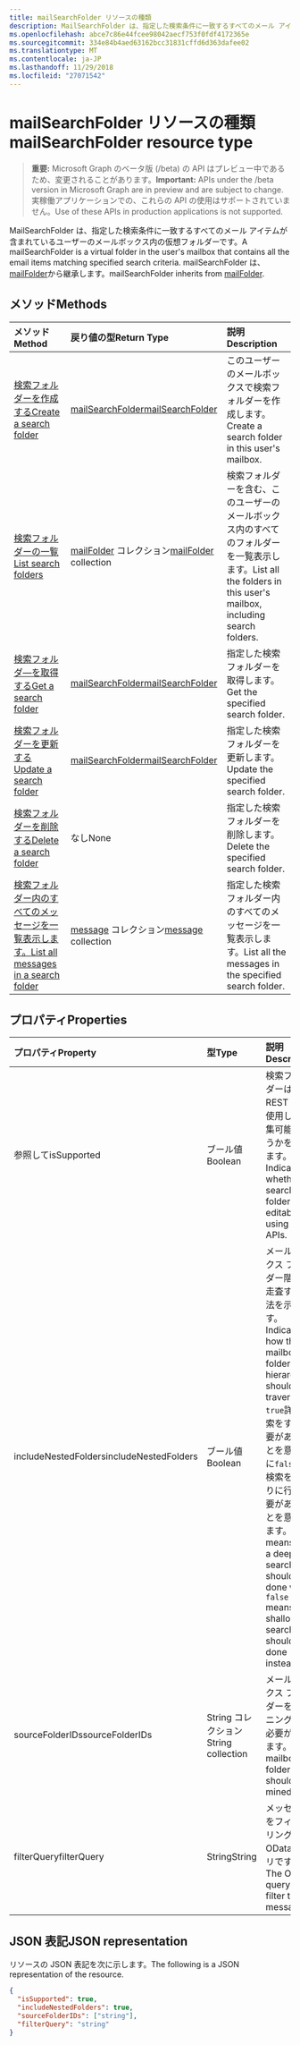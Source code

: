 ```yaml
---
title: mailSearchFolder リソースの種類
description: MailSearchFolder は、指定した検索条件に一致するすべてのメール アイテムが含まれているユーザーのメールボックス内の仮想フォルダーです。 mailSearchFolder は、mailFolder から継承します。
ms.openlocfilehash: abce7c86e44fcee98042aecf753f0fdf4172365e
ms.sourcegitcommit: 334e84b4aed63162bcc31831cffd6d363dafee02
ms.translationtype: MT
ms.contentlocale: ja-JP
ms.lasthandoff: 11/29/2018
ms.locfileid: "27071542"
---
```

# <a name="mailsearchfolder-resource-type"></a><span data-ttu-id="abb91-104">mailSearchFolder リソースの種類</span><span class="sxs-lookup"><span data-stu-id="abb91-104">mailSearchFolder resource type</span></span>

> <span data-ttu-id="abb91-105">**重要:** Microsoft Graph のベータ版 (/beta) の API はプレビュー中であるため、変更されることがあります。</span><span class="sxs-lookup"><span data-stu-id="abb91-105">**Important:** APIs under the /beta version in Microsoft Graph are in preview and are subject to change.</span></span> <span data-ttu-id="abb91-106">実稼働アプリケーションでの、これらの API の使用はサポートされていません。</span><span class="sxs-lookup"><span data-stu-id="abb91-106">Use of these APIs in production applications is not supported.</span></span>

<span data-ttu-id="abb91-107">MailSearchFolder は、指定した検索条件に一致するすべてのメール アイテムが含まれているユーザーのメールボックス内の仮想フォルダーです。</span><span class="sxs-lookup"><span data-stu-id="abb91-107">A mailSearchFolder is a virtual folder in the user's mailbox that contains all the email items matching specified search criteria.</span></span> <span data-ttu-id="abb91-108">mailSearchFolder は、 [mailFolder](mailfolder.md)から継承します。</span><span class="sxs-lookup"><span data-stu-id="abb91-108">mailSearchFolder inherits from [mailFolder](mailfolder.md).</span></span>

## <a name="methods"></a><span data-ttu-id="abb91-109">メソッド</span><span class="sxs-lookup"><span data-stu-id="abb91-109">Methods</span></span>

| <span data-ttu-id="abb91-110">メソッド</span><span class="sxs-lookup"><span data-stu-id="abb91-110">Method</span></span> | <span data-ttu-id="abb91-111">戻り値の型</span><span class="sxs-lookup"><span data-stu-id="abb91-111">Return Type</span></span>  | <span data-ttu-id="abb91-112">説明</span><span class="sxs-lookup"><span data-stu-id="abb91-112">Description</span></span> |
|:---------------|:--------|:----------|
| [<span data-ttu-id="abb91-113">検索フォルダーを作成する</span><span class="sxs-lookup"><span data-stu-id="abb91-113">Create a search folder</span></span>](../api/mailsearchfolder-post.md) | [<span data-ttu-id="abb91-114">mailSearchFolder</span><span class="sxs-lookup"><span data-stu-id="abb91-114">mailSearchFolder</span></span>](mailsearchfolder.md) | <span data-ttu-id="abb91-115">このユーザーのメールボックスで検索フォルダーを作成します。</span><span class="sxs-lookup"><span data-stu-id="abb91-115">Create a search folder in this user's mailbox.</span></span> |
| [<span data-ttu-id="abb91-116">検索フォルダーの一覧</span><span class="sxs-lookup"><span data-stu-id="abb91-116">List search folders</span></span>](../api/mailfolder-list-childfolders.md) | <span data-ttu-id="abb91-117">[mailFolder](mailfolder.md) コレクション</span><span class="sxs-lookup"><span data-stu-id="abb91-117">[mailFolder](mailfolder.md) collection</span></span> | <span data-ttu-id="abb91-118">検索フォルダーを含む、このユーザーのメールボックス内のすべてのフォルダーを一覧表示します。</span><span class="sxs-lookup"><span data-stu-id="abb91-118">List all the folders in this user's mailbox, including search folders.</span></span> |
| [<span data-ttu-id="abb91-119">検索フォルダ―を取得する</span><span class="sxs-lookup"><span data-stu-id="abb91-119">Get a search folder</span></span>](../api/mailfolder-get.md) | [<span data-ttu-id="abb91-120">mailSearchFolder</span><span class="sxs-lookup"><span data-stu-id="abb91-120">mailSearchFolder</span></span>](mailsearchfolder.md) | <span data-ttu-id="abb91-121">指定した検索フォルダーを取得します。</span><span class="sxs-lookup"><span data-stu-id="abb91-121">Get the specified search folder.</span></span> |
| [<span data-ttu-id="abb91-122">検索フォルダーを更新する</span><span class="sxs-lookup"><span data-stu-id="abb91-122">Update a search folder</span></span>](../api/mailsearchfolder-update.md) | [<span data-ttu-id="abb91-123">mailSearchFolder</span><span class="sxs-lookup"><span data-stu-id="abb91-123">mailSearchFolder</span></span>](mailsearchfolder.md) | <span data-ttu-id="abb91-124">指定した検索フォルダーを更新します。</span><span class="sxs-lookup"><span data-stu-id="abb91-124">Update the specified search folder.</span></span> |
| [<span data-ttu-id="abb91-125">検索フォルダーを削除する</span><span class="sxs-lookup"><span data-stu-id="abb91-125">Delete a search folder</span></span>](../api/mailfolder-delete.md) | <span data-ttu-id="abb91-126">なし</span><span class="sxs-lookup"><span data-stu-id="abb91-126">None</span></span> | <span data-ttu-id="abb91-127">指定した検索フォルダーを削除します。</span><span class="sxs-lookup"><span data-stu-id="abb91-127">Delete the specified search folder.</span></span> |
| [<span data-ttu-id="abb91-128">検索フォルダー内のすべてのメッセージを一覧表示します。</span><span class="sxs-lookup"><span data-stu-id="abb91-128">List all messages in a search folder</span></span>](../api/mailfolder-list-messages.md) | <span data-ttu-id="abb91-129">[message](message.md) コレクション</span><span class="sxs-lookup"><span data-stu-id="abb91-129">[message](message.md) collection</span></span> | <span data-ttu-id="abb91-130">指定した検索フォルダー内のすべてのメッセージを一覧表示します。</span><span class="sxs-lookup"><span data-stu-id="abb91-130">List all the messages in the specified search folder.</span></span> |

## <a name="properties"></a><span data-ttu-id="abb91-131">プロパティ</span><span class="sxs-lookup"><span data-stu-id="abb91-131">Properties</span></span>

| <span data-ttu-id="abb91-132">プロパティ</span><span class="sxs-lookup"><span data-stu-id="abb91-132">Property</span></span> | <span data-ttu-id="abb91-133">型</span><span class="sxs-lookup"><span data-stu-id="abb91-133">Type</span></span> | <span data-ttu-id="abb91-134">説明</span><span class="sxs-lookup"><span data-stu-id="abb91-134">Description</span></span> |
|:---------------|:--------|:----------|
| <span data-ttu-id="abb91-135">参照して</span><span class="sxs-lookup"><span data-stu-id="abb91-135">isSupported</span></span> | <span data-ttu-id="abb91-136">ブール値</span><span class="sxs-lookup"><span data-stu-id="abb91-136">Boolean</span></span> | <span data-ttu-id="abb91-137">検索フォルダーは、REST Api を使用して編集可能かどうかを示します。</span><span class="sxs-lookup"><span data-stu-id="abb91-137">Indicates whether a search folder is editable using REST APIs.</span></span> |
| <span data-ttu-id="abb91-138">includeNestedFolders</span><span class="sxs-lookup"><span data-stu-id="abb91-138">includeNestedFolders</span></span> | <span data-ttu-id="abb91-139">ブール値</span><span class="sxs-lookup"><span data-stu-id="abb91-139">Boolean</span></span> | <span data-ttu-id="abb91-140">メールボックス フォルダー階層を走査する方法を示します。</span><span class="sxs-lookup"><span data-stu-id="abb91-140">Indicates how the mailbox folder hierarchy should be traversed.</span></span> <span data-ttu-id="abb91-141">`true`詳細検索をする必要があることを意味時に`false`簡易検索を代わりに行う必要があることを意味します。</span><span class="sxs-lookup"><span data-stu-id="abb91-141">`true` means that a deep search should be done while `false` means a shallow search should be done instead.</span></span> |
| <span data-ttu-id="abb91-142">sourceFolderIDs</span><span class="sxs-lookup"><span data-stu-id="abb91-142">sourceFolderIDs</span></span> | <span data-ttu-id="abb91-143">String コレクション</span><span class="sxs-lookup"><span data-stu-id="abb91-143">String collection</span></span> | <span data-ttu-id="abb91-144">メールボックス フォルダーをマイニングする必要があります。</span><span class="sxs-lookup"><span data-stu-id="abb91-144">The mailbox folders that should be mined.</span></span> |
| <span data-ttu-id="abb91-145">filterQuery</span><span class="sxs-lookup"><span data-stu-id="abb91-145">filterQuery</span></span> | <span data-ttu-id="abb91-146">String</span><span class="sxs-lookup"><span data-stu-id="abb91-146">String</span></span> | <span data-ttu-id="abb91-147">メッセージをフィルタ リングする OData クエリです。</span><span class="sxs-lookup"><span data-stu-id="abb91-147">The OData query to filter the messages.</span></span> |

## <a name="json-representation"></a><span data-ttu-id="abb91-148">JSON 表記</span><span class="sxs-lookup"><span data-stu-id="abb91-148">JSON representation</span></span>

<span data-ttu-id="abb91-149">リソースの JSON 表記を次に示します。</span><span class="sxs-lookup"><span data-stu-id="abb91-149">The following is a JSON representation of the resource.</span></span>

<!-- {
  "blockType": "resource",
  "@odata.type": "microsoft.graph.mailSearchFolder"
}-->

```json
{
  "isSupported": true,
  "includeNestedFolders": true,
  "sourceFolderIDs": ["string"],
  "filterQuery": "string"
}

```

<!-- uuid: 8fcb5dbc-d5aa-4681-8e31-b001d5168d79
2018-01-23 14:57:30 UTC -->
<!-- {
  "type": "#page.annotation",
  "description": "mailSearchFolder resource",
  "keywords": "",
  "section": "documentation",
  "tocPath": ""
}-->
